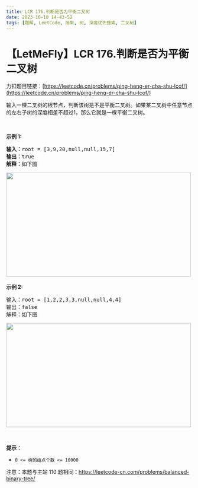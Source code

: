 ```yaml
---
title: LCR 176.判断是否为平衡二叉树
date: 2023-10-10 14-43-52
tags: [题解, LeetCode, 简单, 树, 深度优先搜索, 二叉树]
---
```


# 【LetMeFly】LCR 176.判断是否为平衡二叉树

力扣题目链接：[https://leetcode.cn/problems/ping-heng-er-cha-shu-lcof/](https://leetcode.cn/problems/ping-heng-er-cha-shu-lcof/)

<p>输入一棵二叉树的根节点，判断该树是不是平衡二叉树。如果某二叉树中任意节点的左右子树的深度相差不超过1，那么它就是一棵平衡二叉树。</p>

<p>&nbsp;</p>

<p><strong>示例 1:</strong></p>

<pre>
<strong>输入：</strong>root = [3,9,20,null,null,15,7]
<strong>输出：</strong>true 
<strong>解释：</strong>如下图
</pre>

<p><img alt="" src="https://pic.leetcode.cn/1695102431-vbmWJn-image.png" style="height: 281px; width: 500px;" /><br />
<br />
<strong>示例 2:</strong></p>

<pre>
输入：root = [1,2,2,3,3,null,null,4,4]
输出：false
解释：如下图
</pre>
<img alt="" src="https://pic.leetcode.cn/1695102434-WlaxCo-image.png" style="height: 281px; width: 500px;" />
<p>&nbsp;</p>

<p><strong>提示：</strong></p>

<ul>
	<li><code>0 &lt;= 树的结点个数 &lt;= 10000</code></li>
</ul>

<p>注意：本题与主站 110&nbsp;题相同：<a href="https://leetcode-cn.com/problems/balanced-binary-tree/">https://leetcode-cn.com/problems/balanced-binary-tree/</a></p>


    